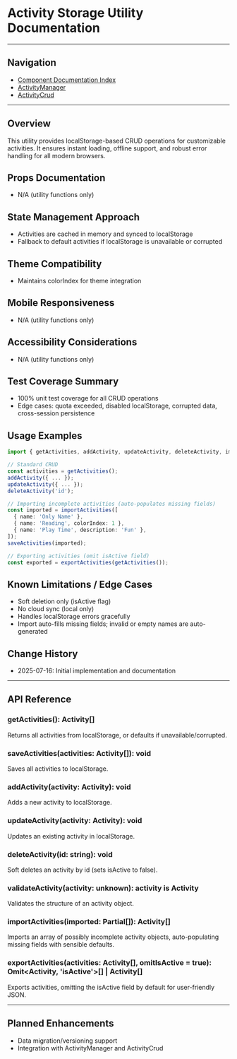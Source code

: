 # Activity Storage Utility Documentation

---

## Navigation
- [Component Documentation Index](../components/README.md)
- [ActivityManager](../components/ActivityManager.md)
- [ActivityCrud](../components/ActivityCrud.md)

---

## Overview
This utility provides localStorage-based CRUD operations for customizable activities. It ensures instant loading, offline support, and robust error handling for all modern browsers.

## Props Documentation
- N/A (utility functions only)

## State Management Approach
- Activities are cached in memory and synced to localStorage
- Fallback to default activities if localStorage is unavailable or corrupted

## Theme Compatibility
- Maintains colorIndex for theme integration

## Mobile Responsiveness
- N/A (utility functions only)

## Accessibility Considerations
- N/A (utility functions only)

## Test Coverage Summary
- 100% unit test coverage for all CRUD operations
- Edge cases: quota exceeded, disabled localStorage, corrupted data, cross-session persistence

## Usage Examples
```typescript
import { getActivities, addActivity, updateActivity, deleteActivity, importActivities, exportActivities } from '../utils/activity-storage';

// Standard CRUD
const activities = getActivities();
addActivity({ ... });
updateActivity({ ... });
deleteActivity('id');

// Importing incomplete activities (auto-populates missing fields)
const imported = importActivities([
  { name: 'Only Name' },
  { name: 'Reading', colorIndex: 1 },
  { name: 'Play Time', description: 'Fun' },
]);
saveActivities(imported);

// Exporting activities (omit isActive field)
const exported = exportActivities(getActivities());
```

## Known Limitations / Edge Cases
- Soft deletion only (isActive flag)
- No cloud sync (local only)
- Handles localStorage errors gracefully
- Import auto-fills missing fields; invalid or empty names are auto-generated

## Change History
- 2025-07-16: Initial implementation and documentation

---

## API Reference
### getActivities(): Activity[]
Returns all activities from localStorage, or defaults if unavailable/corrupted.

### saveActivities(activities: Activity[]): void
Saves all activities to localStorage.

### addActivity(activity: Activity): void
Adds a new activity to localStorage.

### updateActivity(activity: Activity): void
Updates an existing activity in localStorage.

### deleteActivity(id: string): void
Soft deletes an activity by id (sets isActive to false).

### validateActivity(activity: unknown): activity is Activity
Validates the structure of an activity object.

### importActivities(imported: Partial<Activity>[]): Activity[]
Imports an array of possibly incomplete activity objects, auto-populating missing fields with sensible defaults.

### exportActivities(activities: Activity[], omitIsActive = true): Omit<Activity, 'isActive'>[] | Activity[]
Exports activities, omitting the isActive field by default for user-friendly JSON.

---

## Planned Enhancements
- Data migration/versioning support
- Integration with ActivityManager and ActivityCrud
